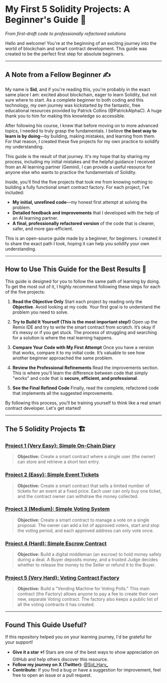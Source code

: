 # My First 5 Solidity Projects: A Beginner's Guide 🚀
*From first-draft code to professionally refactored solutions*



Hello and welcome! You're at the beginning of an exciting journey into the world of blockchain and smart contract development. This guide was created to be the perfect first step for absolute beginners.

---

## A Note from a Fellow Beginner ✍️

My name is **Sid**, and if you're reading this, you're probably in the exact same place I am: excited about blockchain, eager to learn Solidity, but not sure where to start. As a complete beginner to both coding and this technology, my own journey was kickstarted by the fantastic, free educational resources provided by Patrick Collins (@PatrickAlphaC). A huge thank you to him for making this knowledge so accessible.

After following his course, I knew that before moving on to more advanced topics, I needed to truly grasp the fundamentals. I believe **the best way to learn is by doing**—by building, making mistakes, and learning from them. For that reason, I created these five projects for my own practice to solidify my understanding.

This guide is the result of that journey. It's my hope that by sharing my process, including my initial mistakes and the helpful guidance I received from an AI learning partner (Gemini), I can provide a useful resource for anyone else who wants to practice the fundamentals of Solidity.

Inside, you'll find the five projects that took me from knowing nothing to building a fully functional smart contract factory. For each project, I’ve included:

* **My initial, unrefined code**—my honest first attempt at solving the problem.
* **Detailed feedback and improvements** that I developed with the help of an AI learning partner.
* **A final, professionally refactored version** of the code that is cleaner, safer, and more gas-efficient.

This is an open-source guide made by a beginner, for beginners. I created it to share the exact path I took, hoping it can help you solidify your own understanding.

---

## How to Use This Guide for the Best Results 🎯

This guide is designed for you to follow the same path of learning by doing. To get the most out of it, I highly recommend following these steps for each of the five projects:

1.  **Read the Objective Only**
    Start each project by reading only the **Objective**. Avoid looking at my code. Your first goal is to understand the problem you need to solve.

2.  **Try to Build It Yourself (This is the most important step!)**
    Open up the Remix IDE and try to write the smart contract from scratch. It’s okay if it’s messy or if you get stuck. The process of struggling and searching for a solution is where the real learning happens.

3.  **Compare Your Code with My First Attempt**
    Once you have a version that works, compare it to my initial code. It’s valuable to see how another beginner approached the same problem.

4.  **Review the Professional Refinements**
    Read the improvements section. This is where you'll learn the difference between code that simply "works" and code that is **secure, efficient, and professional**.

5.  **See the Final Refined Code**
    Finally, read the complete, refactored code that implements all the suggested improvements.

By following this process, you’ll be training yourself to think like a real smart contract developer. Let's get started!

---

## The 5 Solidity Projects 🏗️

### [Project 1 (Very Easy): Simple On-Chain Diary](./01-On-Chain-Diary/)
> **Objective:** Create a smart contract where a single user (the owner) can store and retrieve a short text entry.



### [Project 2 (Easy): Simple Event Tickets](./02-Event-Tickets/)
> **Objective:** Create a smart contract that sells a limited number of tickets for an event at a fixed price. Each user can only buy one ticket, and the contract owner can withdraw the money collected.

### [Project 3 (Medium): Simple Voting System](./03-Simple-Voting/)
> **Objective:** Create a smart contract to manage a vote on a single proposal. The owner can add a list of approved voters, start and stop the voting period, and each approved address can only vote once.

### [Project 4 (Hard): Simple Escrow Contract](./04-Simple-Escrow/)
> **Objective:** Build a digital middleman (an escrow) to hold money safely during a deal. A Buyer deposits money, and a trusted Judge decides whether to release the money to the Seller or refund it to the Buyer.

### [Project 5 (Very Hard): Voting Contract Factory](./05-Simple-Vending/)
> **Objective:** Build a "Vending Machine for Voting Polls." This main contract (the Factory) allows anyone to pay a fee to create their own new, separate Voting contract. The factory also keeps a public list of all the voting contracts it has created.


---

## Found This Guide Useful?

If this repository helped you on your learning journey, I'd be grateful for your support!

* **Give it a star ⭐!** Stars are one of the best ways to show appreciation on GitHub and help others discover this resource.
* **Follow my journey on X (Twitter):** [@Sid_Hary_](https://X.com/Sid_Hary_)
* **Contribute:** If you find a bug or have a suggestion for improvement, feel free to open an issue or a pull request.
